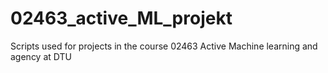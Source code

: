 # 02463_active_ML_projekt
Scripts used for projects in the course 02463 Active Machine learning and agency at DTU
